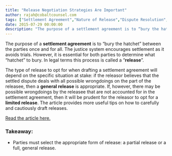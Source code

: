 ```yaml
---
title: "Release Negotiation Strategies Are Important"
author: rajah@cobaltcounsel.com
tags: ["Settlement Agreement","Nature of Release","Dispute Resolution","Rajah"]
date: 2015-07-29 00:00:00
description: "The purpose of a settlement agreement is to “bury the hatchet” between the parties once and for all."
---
```




The purpose of a **settlement agreement** is to “bury the hatchet” between the parties once and for all. The justice system encourages settlement as it avoids trials. However, it is essential for both parties to determine what “hatchet” to bury. In legal terms this process is called a “**release**”. 

The type of release to opt for when drafting a settlement agreement will depend on the specific situation at stake: if the releasor believes that the settled dispute deals with all possible wrongdoings on the part of the releasee, then a **general release** is appropriate. If, however, there may be possible wrongdoings by the releasee that are not accounted for in the settlement agreement, then it will be prudent for the releasor to opt for a **limited release**. The article provides more useful tips on how to carefully and cautiously draft releases.

[Read the article here.](http://www.lexology.com/library/detail.aspx?g=2bc1ab4a-23b4-4bc0-9c01-318e7ad7e884)

### Takeaway:
- Parties must select the appropriate form of release: a partial release or a full, general release.

